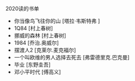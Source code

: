 2020读的书单
*  你当像鸟飞往你的山 [塔拉·韦斯特弗 ]
*  1Q84 [村上春树]
*  挪威的森林 [村上春树]
*  1984     [乔治.奥威尔]  
*  摆渡人2   [克莱尔.麦克福尔]
*  一个叫欧维的男人选择去死去 [弗雷德里克.巴克曼]      
*  毕业       [东野圭吾]
*  邓小平时代       [傅高义]
